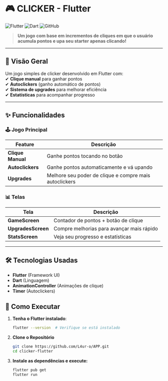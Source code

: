 # 🎮 CLICKER - Flutter

![Flutter](https://img.shields.io/badge/Flutter-02569B?style=for-the-badge&logo=flutter&logoColor=white)
![Dart](https://img.shields.io/badge/Dart-0175C2?style=for-the-badge&logo=dart&logoColor=white)
![GitHub](https://img.shields.io/badge/GitHub-100000?style=for-the-badge&logo=github&logoColor=white)

> **Um jogo com base em incrementos de cliques em que o usuário acumula pontos e upa seu starter apenas clicando!**
> 
---

## 🌟 **Visão Geral**  
Um jogo simples de clicker desenvolvido em Flutter com:  
✔ **Clique manual** para ganhar pontos  
✔ **Autoclickers** (ganho automático de pontos)  
✔ **Sistema de upgrades** para melhorar eficiência  
✔ **Estatísticas** para acompanhar progresso  

---

## ✨ **Funcionalidades**  

### 🕹️ **Jogo Principal**  
| Feature | Descrição |  
|---------|-----------|  
| **Clique Manual** | Ganhe pontos tocando no botão |  
| **Autoclickers** | Ganhe pontos automaticamente e vá upando |  
| **Upgrades** | Melhore seu poder de clique e compre mais autoclickers |  

### 📊 **Telas**  
| Tela | Descrição |  
|------|-----------|  
| **GameScreen** | Contador de pontos + botão de clique |  
| **UpgradesScreen** | Compre melhorias para avançar mais rápido |  
| **StatsScreen** | Veja seu progresso e estatísticas |  

---

## 🛠️ **Tecnologias Usadas**  
- **Flutter** (Framework UI)  
- **Dart** (Linguagem)  
- **AnimationController** (Animações de clique)  
- **Timer** (Autoclickers)  


## 🚀 **Como Executar**  
1. **Tenha o Flutter instalado**:  
   ```sh
   flutter --version  # Verifique se está instalado
2. **Clone o Repositório**
   ```sh
   git clone https://github.com/L4ur-o/APP.git
   cd clicker-flutter
3. **Instale as dependências e execute:**
   ```sh
   flutter pub get
   flutter run
